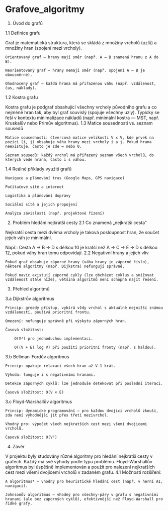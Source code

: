 # Grafove_algoritmy

1. Úvod do grafů
   
1.1 Definice grafu

Graf je matematická struktura, která se skládá z množiny vrcholů (uzlů) a množiny hran (spojení mezi vrcholy).

    Orientovaný graf – hrany mají směr (např. A → B znamená hranu z A do B).

    Neorientovaný graf – hrany nemají směr (např. spojení A — B je obousměrné).

    Ohodnocený graf – každá hrana má přiřazenou váhu (např. vzdálenost, čas, náklady).

1.2 Kostra grafu

Kostra grafu je podgraf obsahující všechny vrcholy původního grafu a co nejméně hran tak, aby byl graf souvislý (spojuje všechny uzly). Typicky se řeší v kontextu minimalizace nákladů (např. minimální kostra — MST, např. Kruskalův nebo Primův algoritmus).
1.3 Matice sousednosti vs. seznam sousedů

    Matice sousednosti: čtvercová matice velikosti V x V, kde prvek na pozici (i, j) obsahuje váhu hrany mezi vrcholy i a j. Pokud hrana neexistuje, často je zde ∞ nebo 0.

    Seznam sousedů: každý vrchol má přiřazený seznam všech vrcholů, do kterých vede hrana, často i s váhou.

1.4 Reálné příklady využití grafů

    Navigace a plánování tras (Google Maps, GPS navigace)

    Počítačové sítě a internet

    Logistika a plánování dopravy

    Sociální sítě a jejich propojení

    Analýza závislostí (např. projektové řízení)

2. Problém hledání nejkratší cesty
2.1 Co znamená „nejkratší cesta“

Nejkratší cesta mezi dvěma vrcholy je taková posloupnost hran, že součet jejich váh je minimální.

Např.: Cesta A → B → D s délkou 10 je kratší než A → C → E → D s délkou 12, pokud váhy hran tomu odpovídají.
2.2 Negativní hrany a jejich vliv

    Pokud graf obsahuje záporné hrany (váha hrany je záporné číslo), některé algoritmy (např. Dijkstra) nefungují správně.

    Pokud navíc existují záporné cykly (lze obcházet cyklus a snižovat vzdálenost stále níže), většina algoritmů není schopná najít řešení.

3. Přehled algoritmů
   
3.a Dijkstrův algoritmus

    Princip: greedy přístup, vybírá vždy vrchol s aktuálně nejnižší známou vzdáleností, používá prioritní frontu.

    Omezení: nefunguje správně při výskytu záporných hran.

    Časová složitost:

        O(V²) pro jednoduchou implementaci.

        O((V + E) log V) při použití prioritní fronty (např. s haldou).

3.b Bellman-Fordův algoritmus

    Princip: opakuje relaxaci všech hran až V−1 krát.

    Výhoda: funguje i s negativními hranami.

    Detekce záporných cyklů: lze jednoduše detekovat při poslední iteraci.

    Časová složitost: O(V × E)

3.c Floyd-Warshallův algoritmus

    Princip: dynamické programování — pro každou dvojici vrcholů zkouší, zda není výhodnější jít přes třetí mezivrchol.

    Vhodný pro: výpočet všech nejkratších cest mezi všemi dvojicemi vrcholů.

    Časová složitost: O(V³)
    
4. Závěr

V projektu byly studovány různé algoritmy pro hledání nejkratší cesty v grafech. Každý má své výhody podle typu problému. Floyd-Warshallův algoritmus byl úspěšně implementován a použit pro nalezení nejkratších cest mezi všemi dvojicemi vrcholů v zadaném grafu.
4.1 Možnosti rozšíření:

    A algoritmus* — vhodný pro heuristické hledání cest (např. v herní AI, navigaci).

    Johnsonův algoritmus — vhodný pro všechny-páry v grafu s negativními hranami (ale bez záporných cyklů), efektivnější než Floyd-Warshall pro řídké grafy.

